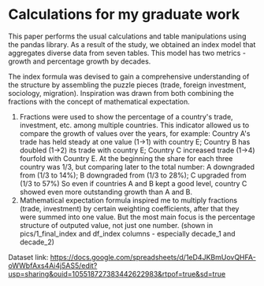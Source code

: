 # Calculations for my graduate work
This paper performs the usual calculations and table manipulations using the pandas library. As a result of the study, we obtained an index model that aggregates diverse data from seven tables. This model has two metrics - growth and percentage growth by decades.

The index formula was devised to gain a comprehensive understanding of the structure by assembling the puzzle pieces (trade, foreign investment, sociology, migration). Inspiration was drawn from both combining the fractions with the concept of mathematical expectation.
1. Fractions were used to show the percentage of a country's trade, investment, etc. among multiple countries. This indicator allowed us to compare the growth of values over the years, for example:
    Country A's trade has held steady at one value (1->1) with country E; 
    Country B has doubled (1->2) its trade with country E;
    Country C increased trade (1->4) fourfold with Country E.
    At the beginning the share for each three country was 1/3, but comparing later to the total number: 
    A downgraded from (1/3 to 14%);
    B downgraded from (1/3 to 28%);
    C upgraded from (1/3 to 57%) 
    So even if countries A and B kept a good level, country C showed even more outstanding growth than A and B.
2. Mathematical expectation formula inspired me to multiply fractions (trade, investment) by certain weighting coefficients, after that they were summed into one value. But the most main focus is the percentage structure of outputed value, not just one number. (shown in pics/1_final_index and df_index columns - especially decade_1 and decade_2)

Dataset link: https://docs.google.com/spreadsheets/d/1eD4JKBmUovQHFA-oWWbfAxs4Ai4j5AS5/edit?usp=sharing&ouid=105518727383442622983&rtpof=true&sd=true
